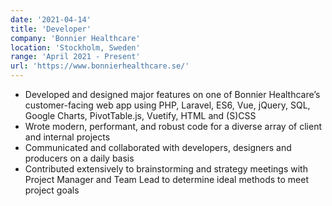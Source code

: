 ```yaml
---
date: '2021-04-14'
title: 'Developer'
company: 'Bonnier Healthcare'
location: 'Stockholm, Sweden'
range: 'April 2021 - Present'
url: 'https://www.bonnierhealthcare.se/'
---
```


- Developed and designed major features on one of Bonnier Healthcare’s customer-facing web app using PHP, Laravel, ES6, Vue, jQuery, SQL, Google Charts, PivotTable.js, Vuetify, HTML and (S)CSS
- Wrote modern, performant, and robust code for a diverse array of client and internal projects
- Communicated and collaborated with developers, designers and producers on a daily basis
- Contributed extensively to brainstorming and strategy meetings with Project Manager and Team Lead to determine ideal methods to meet project goals
